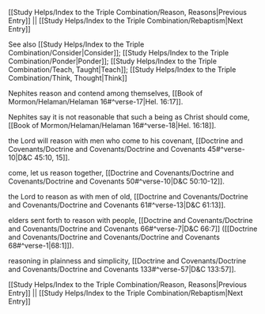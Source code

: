 [[Study Helps/Index to the Triple Combination/Reason, Reasons|Previous Entry]]  ||  [[Study Helps/Index to the Triple Combination/Rebaptism|Next Entry]]

 See also [[Study Helps/Index to the Triple Combination/Consider|Consider]]; [[Study Helps/Index to the Triple Combination/Ponder|Ponder]]; [[Study Helps/Index to the Triple Combination/Teach, Taught|Teach]]; [[Study Helps/Index to the Triple Combination/Think, Thought|Think]]

 Nephites reason and contend among themselves, [[Book of Mormon/Helaman/Helaman 16#^verse-17|Hel. 16:17]].

 Nephites say it is not reasonable that such a being as Christ should come, [[Book of Mormon/Helaman/Helaman 16#^verse-18|Hel. 16:18]].

 the Lord will reason with men who come to his covenant, [[Doctrine and Covenants/Doctrine and Covenants/Doctrine and Covenants 45#^verse-10|D&C 45:10, 15]].

 come, let us reason together, [[Doctrine and Covenants/Doctrine and Covenants/Doctrine and Covenants 50#^verse-10|D&C 50:10-12]].

 the Lord to reason as with men of old, [[Doctrine and Covenants/Doctrine and Covenants/Doctrine and Covenants 61#^verse-13|D&C 61:13]].

 elders sent forth to reason with people, [[Doctrine and Covenants/Doctrine and Covenants/Doctrine and Covenants 66#^verse-7|D&C 66:7]] ([[Doctrine and Covenants/Doctrine and Covenants/Doctrine and Covenants 68#^verse-1|68:1]]).

 reasoning in plainness and simplicity, [[Doctrine and Covenants/Doctrine and Covenants/Doctrine and Covenants 133#^verse-57|D&C 133:57]].

[[Study Helps/Index to the Triple Combination/Reason, Reasons|Previous Entry]]  ||  [[Study Helps/Index to the Triple Combination/Rebaptism|Next Entry]]